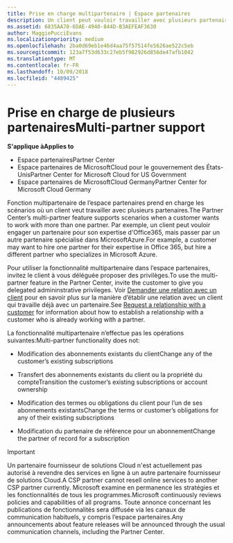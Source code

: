 ```yaml
---
title: Prise en charge multipartenaire | Espace partenaires
description: Un client peut vouloir travailler avec plusieurs partenaires du programme Fournisseur de solutionsCloud, spécialisés dans différents services.
ms.assetid: 6835AA78-6DAE-4940-844D-B3AEFEAF3630
author: MaggiePucciEvans
ms.localizationpriority: medium
ms.openlocfilehash: 2ba0d69eb1e46d4aa75f57514fe5626ae522c5eb
ms.sourcegitcommit: 123a7f53d633c27eb5f982926d856de47afb1042
ms.translationtype: MT
ms.contentlocale: fr-FR
ms.lasthandoff: 10/09/2018
ms.locfileid: "4489425"
---
```

# <a name="multi-partner-support"></a><span data-ttu-id="e8d19-103">Prise en charge de plusieurs partenaires</span><span class="sxs-lookup"><span data-stu-id="e8d19-103">Multi-partner support</span></span>

**<span data-ttu-id="e8d19-104">S'applique à</span><span class="sxs-lookup"><span data-stu-id="e8d19-104">Applies to</span></span>**

-  <span data-ttu-id="e8d19-105">Espace partenaires</span><span class="sxs-lookup"><span data-stu-id="e8d19-105">Partner Center</span></span>
-  <span data-ttu-id="e8d19-106">Espace partenaires de MicrosoftCloud pour le gouvernement des États-Unis</span><span class="sxs-lookup"><span data-stu-id="e8d19-106">Partner Center for Microsoft Cloud for US Government</span></span>
-  <span data-ttu-id="e8d19-107">Espace partenaires de MicrosoftCloud Germany</span><span class="sxs-lookup"><span data-stu-id="e8d19-107">Partner Center for Microsoft Cloud Germany</span></span>

<span data-ttu-id="e8d19-108">Fonction multipartenaire de l’espace partenaires prend en charge les scénarios où un client veut travailler avec plusieurs partenaires.</span><span class="sxs-lookup"><span data-stu-id="e8d19-108">The Partner Center’s multi-partner feature supports scenarios when a customer wants to work with more than one partner.</span></span> <span data-ttu-id="e8d19-109">Par exemple, un client peut vouloir engager un partenaire pour son expertise d'Office365, mais passer par un autre partenaire spécialisé dans MicrosoftAzure.</span><span class="sxs-lookup"><span data-stu-id="e8d19-109">For example, a customer may want to hire one partner for their expertise in Office 365, but hire a different partner who specializes in Microsoft Azure.</span></span>

<span data-ttu-id="e8d19-110">Pour utiliser la fonctionnalité multipartenaire dans l’espace partenaires, invitez le client à vous déléguée proposer des privilèges.</span><span class="sxs-lookup"><span data-stu-id="e8d19-110">To use the multi-partner feature in the Partner Center, invite the customer to give you delegated admininstrative privileges.</span></span> <span data-ttu-id="e8d19-111">Voir [Demander une relation avec un client](request-a-relationship-with-a-customer.md) pour en savoir plus sur la manière d’établir une relation avec un client qui travaille déjà avec un partenaire.</span><span class="sxs-lookup"><span data-stu-id="e8d19-111">See [Request a relationship with a customer](request-a-relationship-with-a-customer.md) for information about how to establish a relationship with a customer who is already working with a partner.</span></span>

<span data-ttu-id="e8d19-112">La fonctionnalité multipartenaire n’effectue pas les opérations suivantes:</span><span class="sxs-lookup"><span data-stu-id="e8d19-112">Multi-partner functionality does not:</span></span>

-   <span data-ttu-id="e8d19-113">Modification des abonnements existants du client</span><span class="sxs-lookup"><span data-stu-id="e8d19-113">Change any of the customer’s existing subscriptions</span></span>

-   <span data-ttu-id="e8d19-114">Transfert des abonnements existants du client ou la propriété du compte</span><span class="sxs-lookup"><span data-stu-id="e8d19-114">Transition the customer’s existing subscriptions or account ownership</span></span>

-   <span data-ttu-id="e8d19-115">Modification des termes ou obligations du client pour l’un de ses abonnements existants</span><span class="sxs-lookup"><span data-stu-id="e8d19-115">Change the terms or customer’s obligations for any of their existing subscriptions</span></span>

-   <span data-ttu-id="e8d19-116">Modification du partenaire de référence pour un abonnement</span><span class="sxs-lookup"><span data-stu-id="e8d19-116">Change the partner of record for a subscription</span></span>

> [!IMPORTANT]  
> <span data-ttu-id="e8d19-117">Un partenaire fournisseur de solutions Cloud n'est actuellement pas autorisé à revendre des services en ligne à un autre partenaire fournisseur de solutions Cloud.</span><span class="sxs-lookup"><span data-stu-id="e8d19-117">A CSP partner cannot resell online services to another CSP partner currently.</span></span> <span data-ttu-id="e8d19-118">Microsoft examine en permanence les stratégies et les fonctionnalités de tous les programmes.</span><span class="sxs-lookup"><span data-stu-id="e8d19-118">Microsoft continuously reviews policies and capabilities of all programs.</span></span> <span data-ttu-id="e8d19-119">Toute annonce concernant les publications de fonctionnalités sera diffusée via les canaux de communication habituels, y compris l’espace partenaires.</span><span class="sxs-lookup"><span data-stu-id="e8d19-119">Any announcements about feature releases will be announced through the usual communication channels, including the Partner Center.</span></span>  

 






